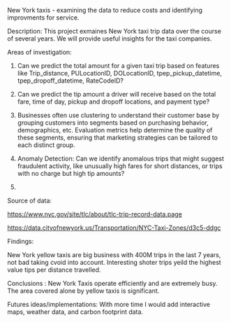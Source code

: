 New York taxis - examining the data to reduce costs and identifying improvments for service.

Description: This project exmaines New York taxi trip data over the course of several years. We will provide useful insights for the taxi companies.

Areas of investigation:

1. Can we predict the total amount for a given taxi trip based on features like Trip_distance, PULocationID, DOLocationID, tpep_pickup_datetime, tpep_dropoff_datetime, RateCodeID?

2. Can we predict the tip amount a driver will receive based on the total fare, time of day, pickup and dropoff locations, and payment type?

3. Businesses often use clustering to understand their customer base by grouping customers into segments based on purchasing behavior, demographics, etc.
   Evaluation metrics help determine the quality of these segments, ensuring that marketing strategies can be tailored to each distinct group.
   
4. Anomaly Detection: Can we identify anomalous trips that might suggest fraudulent activity, like unusually high fares for short distances, or trips with no charge but high tip amounts?

5. 


Source of data:

https://www.nyc.gov/site/tlc/about/tlc-trip-record-data.page

https://data.cityofnewyork.us/Transportation/NYC-Taxi-Zones/d3c5-ddgc


Findings:

New York yellow taxis are big business with 400M trips in the last 7 years, not bad taking cvoid into account. Interesting shoter trips yeild the highest value tips per distance travelled.


Conclusions : New York Taxis operate efficiently and are extremely busy. The area covered alone by yellow taxis is significant.



Futures ideas/implementations: With more time I would add interactive maps, weather data, and carbon footprint data.